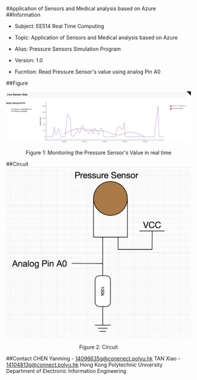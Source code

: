 #Application of Sensors and Medical analysis based on Azure
##Information
* Subject: EE514 Real Time Computing
* Topic: Application of Sensors and Medical analysis based on Azure
* Alias: Pressure Sensors Simulation Program
* Version: 1.0

* Fucntion: Read Pressure Sensor's value using analog Pin A0

##Figure

 ![Figure 1](./Figure.png )
 <center>Figure 1: Monitoring the Pressure Sensor's Value in real time </center>

##Circuit
 ![Figure 2](./Circuit.png )
 <center>Figure 2: Circuit </center>

##Contact 
CHEN Yanming - [14096635g@conenect.polyu.hk](mailto:14096635g@conenect.polyu.hk)
TAN Xiao - [14104813g@connect.polyu.hk](mailto:14104813g@conenect.polyu.hk)
Hong Kong Polytechnic University
Department of Electronic Information Engineering